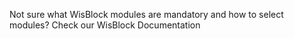 Not sure what WisBlock modules are mandatory and how to select modules?
Check our WisBlock Documentation
